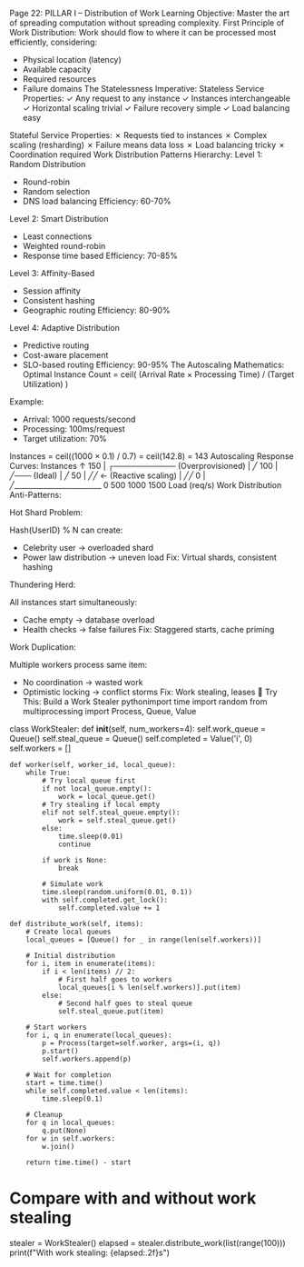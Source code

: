 Page 22: PILLAR I – Distribution of Work
Learning Objective: Master the art of spreading computation without spreading complexity.
First Principle of Work Distribution:
Work should flow to where it can be processed most efficiently,
considering:
- Physical location (latency)
- Available capacity
- Required resources
- Failure domains
The Statelessness Imperative:
Stateless Service Properties:
✓ Any request to any instance
✓ Instances interchangeable
✓ Horizontal scaling trivial
✓ Failure recovery simple
✓ Load balancing easy

Stateful Service Properties:
✗ Requests tied to instances
✗ Complex scaling (resharding)
✗ Failure means data loss
✗ Load balancing tricky
✗ Coordination required
Work Distribution Patterns Hierarchy:
Level 1: Random Distribution
- Round-robin
- Random selection
- DNS load balancing
Efficiency: 60-70%

Level 2: Smart Distribution
- Least connections
- Weighted round-robin
- Response time based
Efficiency: 70-85%

Level 3: Affinity-Based
- Session affinity
- Consistent hashing
- Geographic routing
Efficiency: 80-90%

Level 4: Adaptive Distribution
- Predictive routing
- Cost-aware placement
- SLO-based routing
Efficiency: 90-95%
The Autoscaling Mathematics:
Optimal Instance Count = ceil(
    (Arrival Rate × Processing Time) / 
    (Target Utilization)
)

Example:
- Arrival: 1000 requests/second
- Processing: 100ms/request
- Target utilization: 70%

Instances = ceil((1000 × 0.1) / 0.7) = ceil(142.8) = 143
Autoscaling Response Curves:
Instances
    ↑
150 |            ┌─────────── (Overprovisioned)
    |          ╱
100 |        ╱─── (Ideal)
    |      ╱
 50 |    ╱╱ ← (Reactive scaling)
    |  ╱╱
  0 |╱________________________
    0   500   1000   1500  Load (req/s)
Work Distribution Anti-Patterns:

Hot Shard Problem:

Hash(UserID) % N can create:
- Celebrity user → overloaded shard
- Power law distribution → uneven load
Fix: Virtual shards, consistent hashing

Thundering Herd:

All instances start simultaneously:
- Cache empty → database overload
- Health checks → false failures
Fix: Staggered starts, cache priming

Work Duplication:

Multiple workers process same item:
- No coordination → wasted work
- Optimistic locking → conflict storms
Fix: Work stealing, leases
🔧 Try This: Build a Work Stealer
pythonimport time
import random
from multiprocessing import Process, Queue, Value

class WorkStealer:
    def __init__(self, num_workers=4):
        self.work_queue = Queue()
        self.steal_queue = Queue()
        self.completed = Value('i', 0)
        self.workers = []
        
    def worker(self, worker_id, local_queue):
        while True:
            # Try local queue first
            if not local_queue.empty():
                work = local_queue.get()
            # Try stealing if local empty
            elif not self.steal_queue.empty():
                work = self.steal_queue.get()
            else:
                time.sleep(0.01)
                continue
                
            if work is None:
                break
                
            # Simulate work
            time.sleep(random.uniform(0.01, 0.1))
            with self.completed.get_lock():
                self.completed.value += 1
    
    def distribute_work(self, items):
        # Create local queues
        local_queues = [Queue() for _ in range(len(self.workers))]
        
        # Initial distribution
        for i, item in enumerate(items):
            if i < len(items) // 2:
                # First half goes to workers
                local_queues[i % len(self.workers)].put(item)
            else:
                # Second half goes to steal queue
                self.steal_queue.put(item)
        
        # Start workers
        for i, q in enumerate(local_queues):
            p = Process(target=self.worker, args=(i, q))
            p.start()
            self.workers.append(p)
        
        # Wait for completion
        start = time.time()
        while self.completed.value < len(items):
            time.sleep(0.1)
        
        # Cleanup
        for q in local_queues:
            q.put(None)
        for w in self.workers:
            w.join()
            
        return time.time() - start

# Compare with and without work stealing
stealer = WorkStealer()
elapsed = stealer.distribute_work(list(range(100)))
print(f"With work stealing: {elapsed:.2f}s")